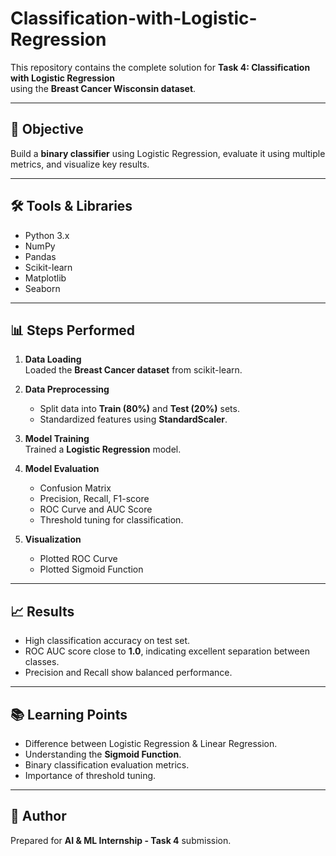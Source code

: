 # Classification-with-Logistic-Regression
This repository contains the complete solution for **Task 4: Classification with Logistic Regression**  
using the **Breast Cancer Wisconsin dataset**.

---

## 📌 Objective
Build a **binary classifier** using Logistic Regression, evaluate it using multiple metrics, and visualize key results.

---

## 🛠 Tools & Libraries
- Python 3.x
- NumPy
- Pandas
- Scikit-learn
- Matplotlib
- Seaborn

---

## 📊 Steps Performed
1. **Data Loading**  
   Loaded the **Breast Cancer dataset** from scikit-learn.
   
2. **Data Preprocessing**  
   - Split data into **Train (80%)** and **Test (20%)** sets.  
   - Standardized features using **StandardScaler**.

3. **Model Training**  
   Trained a **Logistic Regression** model.

4. **Model Evaluation**  
   - Confusion Matrix  
   - Precision, Recall, F1-score  
   - ROC Curve and AUC Score  
   - Threshold tuning for classification.

5. **Visualization**  
   - Plotted ROC Curve  
   - Plotted Sigmoid Function

---

## 📈 Results
- High classification accuracy on test set.
- ROC AUC score close to **1.0**, indicating excellent separation between classes.
- Precision and Recall show balanced performance.


---

## 📚 Learning Points
- Difference between Logistic Regression & Linear Regression.
- Understanding the **Sigmoid Function**.
- Binary classification evaluation metrics.
- Importance of threshold tuning.

---

## 📌 Author
Prepared for **AI & ML Internship - Task 4** submission.
